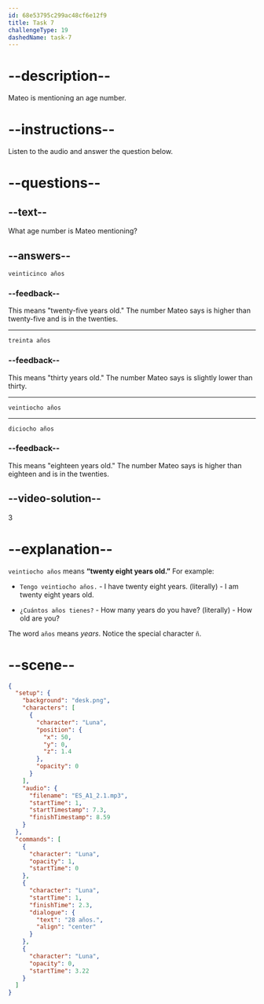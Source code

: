 ```yaml
---
id: 68e53795c299ac48cf6e12f9
title: Task 7
challengeType: 19
dashedName: task-7
---
```


<!-- (audio) Mateo: veintiocho años. -->

# --description--

Mateo is mentioning an age number.

# --instructions--

Listen to the audio and answer the question below.

# --questions--

## --text--

What age number is Mateo mentioning?

## --answers--

`veinticinco años`

### --feedback--

This means "twenty-five years old." The number Mateo says is higher than twenty-five and is in the twenties.

---

`treinta años`

### --feedback--

This means "thirty years old." The number Mateo says is slightly lower than thirty.

---

`veintiocho años`

---

`diciocho años`

### --feedback--

This means "eighteen years old." The number Mateo says is higher than eighteen and is in the twenties.

## --video-solution--

3

# --explanation--

`veintiocho años` means **“twenty eight years old.”** For example:

- `Tengo veintiocho años.` - I have twenty eight years. (literally) - I am twenty eight years old.

- `¿Cuántos años tienes?` - How many years do you have? (literally) - How old are you?

The word `años` means *years*. Notice the special character `ñ`.

# --scene--

```json
{
  "setup": {
    "background": "desk.png",
    "characters": [
      {
        "character": "Luna",
        "position": {
          "x": 50,
          "y": 0,
          "z": 1.4
        },
        "opacity": 0
      }
    ],
    "audio": {
      "filename": "ES_A1_2.1.mp3",
      "startTime": 1,
      "startTimestamp": 7.3,
      "finishTimestamp": 8.59
    }
  },
  "commands": [
    {
      "character": "Luna",
      "opacity": 1,
      "startTime": 0
    },
    {
      "character": "Luna",
      "startTime": 1,
      "finishTime": 2.3,
      "dialogue": {
        "text": "28 años.",
        "align": "center"
      }
    },
    {
      "character": "Luna",
      "opacity": 0,
      "startTime": 3.22
    }
  ]
}
```

